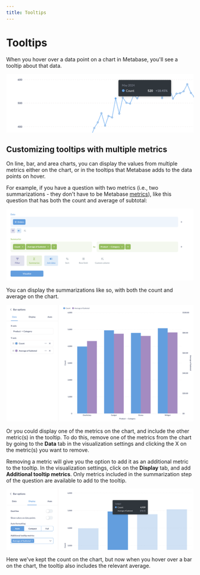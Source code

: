 ```yaml
---
title: Tooltips
---
```


# Tooltips

When you hover over a data point on a chart in Metabase, you'll see a tooltip about that data.

![Tooltip](../images/tooltip.png)

## Customizing tooltips with multiple metrics

On line, bar, and area charts, you can display the values from multiple metrics either on the chart, or in the tooltips that Metabase adds to the data points on hover.

For example, if you have a question with two metrics (i.e., two summarizations - they don't have to be Metabase [metrics](../../data-modeling/metrics.md)), like this question that has both the count and average of subtotal:

![Question with multiple summarizations](../images/multiple-metrics.png)

You can display the summarizations like so, with both the count and average on the chart.

![Count and average](../images/count-and-average.png)

Or you could display one of the metrics on the chart, and include the other metric(s) in the tooltip. To do this, remove one of the metrics from the chart by going to the **Data** tab in the visualization settings and clicking the X on the metric(s) you want to remove.

Removing a metric will give you the option to add it as an additional metric to the tooltip. In the visualization settings, click on the **Display** tab, and add **Additional tooltip metrics**. Only metrics included in the summarization step of the question are available to add to the tooltip.

![Add additional tooltip metrics from the display tab. Only available when your chart has multiple multiple metrics](../images/metrics-in-tooltip.png)

Here we've kept the count on the chart, but now when you hover over a bar on the chart, the tooltip also includes the relevant average.
